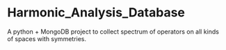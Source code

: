 # Harmonic_Analysis_Database
A python + MongoDB project to collect spectrum of operators on all kinds of spaces with symmetries.
